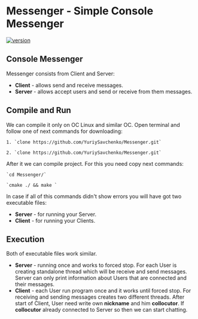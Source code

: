 # Messenger - Simple Console Messenger

[![version](https://badge.fury.io/gh/YuriySavchenko%2FMessenger.svg)](https://github.com/YuriySavchenko/Messenger/releases)

## Console Messenger

Messenger consists from Client and Server:
  * __Client__ - allows send and receive messages.
  * __Server__ - allows accept users and send or receive from them messages.
  
## Compile and Run

We can compile it only on OC Linux and similar OC.
Open terminal and follow one of next commands for downloading:

    1. `clone https://github.com/YuriySavchenko/Messenger.git`

    2. `clone https://github.com/YuriySavchenko/Messenger.git`
  
After it we can compile project. For this you need copy next commands:

    `cd Messenger/`
  
    `cmake ./ && make `
  
In case if all of this commands didn't show errors you will have got two executable files:
  * __Server__ - for running your Server.
  * __Client__ - for running your Clients.
  
## Execution

Both of executable files work similar.
  * __Server__ - running once and works to forced stop. For each User is creating standalone thread which will be receive and send
messages. Server can only print information about Users that are connected and their messages.
  * __Client__ - each User run program once and it works until forced stop. For receiving and sending messages creates two different threads. After start of Client, User need write own __nickname__ and him __collocutor__. If __collocutor__ already connected to Server so then we can start chatting.
